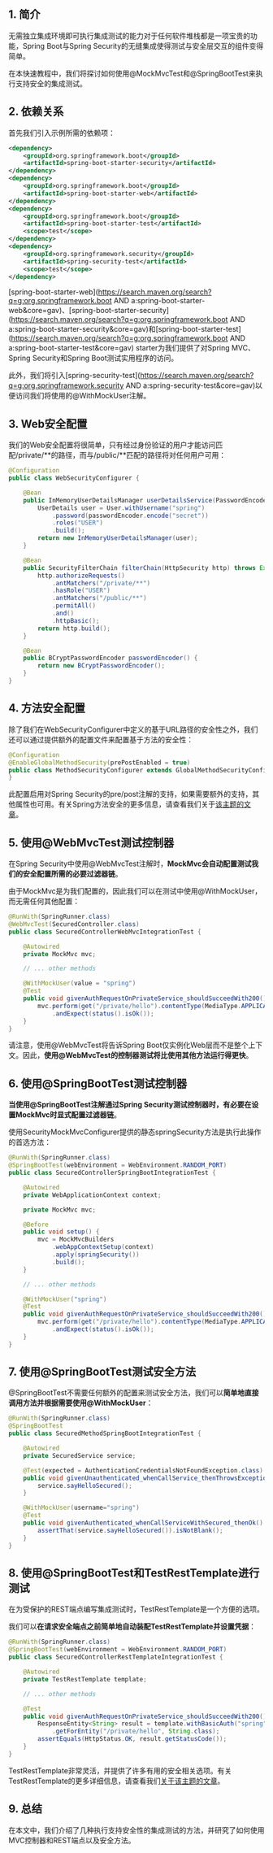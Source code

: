 ## 1. 简介

无需独立集成环境即可执行集成测试的能力对于任何软件堆栈都是一项宝贵的功能，Spring Boot与Spring Security的无缝集成使得测试与安全层交互的组件变得简单。

在本快速教程中，我们将探讨如何使用@MockMvcTest和@SpringBootTest来执行支持安全的集成测试。

## 2. 依赖关系

首先我们引入示例所需的依赖项：

```xml
<dependency>
    <groupId>org.springframework.boot</groupId>
    <artifactId>spring-boot-starter-security</artifactId>
</dependency>
<dependency>
    <groupId>org.springframework.boot</groupId>
    <artifactId>spring-boot-starter-web</artifactId>
</dependency>
<dependency>
    <groupId>org.springframework.boot</groupId>
    <artifactId>spring-boot-starter-test</artifactId>
    <scope>test</scope>
</dependency>
<dependency>
    <groupId>org.springframework.security</groupId>
    <artifactId>spring-security-test</artifactId>
    <scope>test</scope>
</dependency>
```

[spring-boot-starter-web](https://search.maven.org/search?q=g:org.springframework.boot AND a:spring-boot-starter-web&core=gav)、[spring-boot-starter-security](https://search.maven.org/search?q=g:org.springframework.boot AND a:spring-boot-starter-security&core=gav)和[spring-boot-starter-test](https://search.maven.org/search?q=g:org.springframework.boot AND a:spring-boot-starter-test&core=gav) starter为我们提供了对Spring MVC、Spring Security和Spring Boot测试实用程序的访问。

此外，我们将引入[spring-security-test](https://search.maven.org/search?q=g:org.springframework.security AND a:spring-security-test&core=gav)以便访问我们将使用的@WithMockUser注解。

## 3. Web安全配置

我们的Web安全配置将很简单，只有经过身份验证的用户才能访问匹配/private/**的路径，而与/public/**匹配的路径将对任何用户可用：

```java
@Configuration
public class WebSecurityConfigurer {

	@Bean
	public InMemoryUserDetailsManager userDetailsService(PasswordEncoder passwordEncoder) {
		UserDetails user = User.withUsername("spring")
			.password(passwordEncoder.encode("secret"))
			.roles("USER")
			.build();
		return new InMemoryUserDetailsManager(user);
	}

	@Bean
	public SecurityFilterChain filterChain(HttpSecurity http) throws Exception {
		http.authorizeRequests()
			.antMatchers("/private/**")
			.hasRole("USER")
			.antMatchers("/public/**")
			.permitAll()
			.and()
			.httpBasic();
		return http.build();
	}

	@Bean
	public BCryptPasswordEncoder passwordEncoder() {
		return new BCryptPasswordEncoder();
	}
}
```

## 4. 方法安全配置

除了我们在WebSecurityConfigurer中定义的基于URL路径的安全性之外，我们还可以通过提供额外的配置文件来配置基于方法的安全性：

```java
@Configuration
@EnableGlobalMethodSecurity(prePostEnabled = true)
public class MethodSecurityConfigurer extends GlobalMethodSecurityConfiguration {
}
```

此配置启用对Spring Security的pre/post注解的支持，如果需要额外的支持，其他属性也可用。有关Spring方法安全的更多信息，请查看我们关于[该主题的文章](https://www.baeldung.com/spring-security-method-security)。

## 5. 使用@WebMvcTest测试控制器

在Spring Security中使用@WebMvcTest注解时，**MockMvc会自动配置测试我们的安全配置所需的必要过滤器链**。

由于MockMvc是为我们配置的，因此我们可以在测试中使用@WithMockUser，而无需任何其他配置：

```java
@RunWith(SpringRunner.class)
@WebMvcTest(SecuredController.class)
public class SecuredControllerWebMvcIntegrationTest {

	@Autowired
	private MockMvc mvc;

	// ... other methods

	@WithMockUser(value = "spring")
	@Test
	public void givenAuthRequestOnPrivateService_shouldSucceedWith200() throws Exception {
		mvc.perform(get("/private/hello").contentType(MediaType.APPLICATION_JSON))
			.andExpect(status().isOk());
	}
}
```

请注意，使用@WebMvcTest将告诉Spring Boot仅实例化Web层而不是整个上下文。因此，**使用@WebMvcTest的控制器测试将比使用其他方法运行得更快**。

## 6. 使用@SpringBootTest测试控制器

**当使用@SpringBootTest注解通过Spring Security测试控制器时，有必要在设置MockMvc时显式配置过滤器链**。

使用SecurityMockMvcConfigurer提供的静态springSecurity方法是执行此操作的首选方法：

```java
@RunWith(SpringRunner.class)
@SpringBootTest(webEnvironment = WebEnvironment.RANDOM_PORT)
public class SecuredControllerSpringBootIntegrationTest {

	@Autowired
	private WebApplicationContext context;

	private MockMvc mvc;

	@Before
	public void setup() {
		mvc = MockMvcBuilders
			.webAppContextSetup(context)
			.apply(springSecurity())
			.build();
	}

	// ... other methods

	@WithMockUser("spring")
	@Test
	public void givenAuthRequestOnPrivateService_shouldSucceedWith200() throws Exception {
		mvc.perform(get("/private/hello").contentType(MediaType.APPLICATION_JSON))
			.andExpect(status().isOk());
	}
}
```

## 7. 使用@SpringBootTest测试安全方法

@SpringBootTest不需要任何额外的配置来测试安全方法，我们可以**简单地直接调用方法并根据需要使用@WithMockUser**：

```java
@RunWith(SpringRunner.class)
@SpringBootTest
public class SecuredMethodSpringBootIntegrationTest {

	@Autowired
	private SecuredService service;

	@Test(expected = AuthenticationCredentialsNotFoundException.class)
	public void givenUnauthenticated_whenCallService_thenThrowsException() {
		service.sayHelloSecured();
	}

	@WithMockUser(username="spring")
	@Test
	public void givenAuthenticated_whenCallServiceWithSecured_thenOk() {
		assertThat(service.sayHelloSecured()).isNotBlank();
	}
}
```

## 8. 使用@SpringBootTest和TestRestTemplate进行测试

在为受保护的REST端点编写集成测试时，TestRestTemplate是一个方便的选项。

我们可以**在请求安全端点之前简单地自动装配TestRestTemplate并设置凭据**：

```java
@RunWith(SpringRunner.class)
@SpringBootTest(webEnvironment = WebEnvironment.RANDOM_PORT)
public class SecuredControllerRestTemplateIntegrationTest {

	@Autowired
	private TestRestTemplate template;

	// ... other methods

	@Test
	public void givenAuthRequestOnPrivateService_shouldSucceedWith200() throws Exception {
		ResponseEntity<String> result = template.withBasicAuth("spring", "secret")
			.getForEntity("/private/hello", String.class);
		assertEquals(HttpStatus.OK, result.getStatusCode());
	}
}
```

TestRestTemplate非常灵活，并提供了许多有用的安全相关选项。有关TestRestTemplate的更多详细信息，请查看我们[关于该主题的文章](https://www.baeldung.com/spring-boot-testresttemplate)。

## 9. 总结

在本文中，我们介绍了几种执行支持安全性的集成测试的方法，并研究了如何使用MVC控制器和REST端点以及安全方法。
